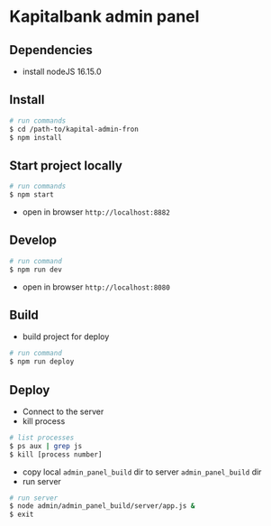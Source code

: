 # Kapitalbank admin panel

## Dependencies
- install nodeJS 16.15.0

## Install

```bash
# run commands
$ cd /path-to/kapital-admin-fron
$ npm install
```

## Start project locally
```bash
# run commands
$ npm start
```
- open in browser `http://localhost:8882`

## Develop
```bash
# run command
$ npm run dev
```
- open in browser `http://localhost:8080`

## Build

- build project for deploy
```bash
# run command
$ npm run deploy
```

## Deploy

- Connect to the server
- kill process
```bash
# list processes
$ ps aux | grep js
$ kill [process number]
```
- copy local `admin_panel_build` dir to server `admin_panel_build` dir
- run server
```bash
# run server
$ node admin/admin_panel_build/server/app.js &
$ exit
```

